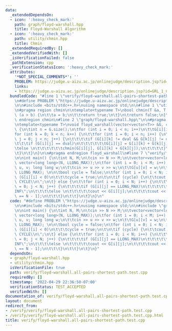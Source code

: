 ```yaml
---
data:
  _extendedDependsOn:
  - icon: ':heavy_check_mark:'
    path: graph/floyd-warshall.hpp
    title: Floyd-Warshall Algorithm
  - icon: ':heavy_check_mark:'
    path: utility/chmin.hpp
    title: Chmin
  _extendedRequiredBy: []
  _extendedVerifiedWith: []
  _isVerificationFailed: false
  _pathExtension: cpp
  _verificationStatusIcon: ':heavy_check_mark:'
  attributes:
    '*NOT_SPECIAL_COMMENTS*': ''
    PROBLEM: https://judge.u-aizu.ac.jp/onlinejudge/description.jsp?id=GRL_1_C
    links:
    - https://judge.u-aizu.ac.jp/onlinejudge/description.jsp?id=GRL_1_C
  bundledCode: "#line 1 \"verify/floyd-warshall.all-pairs-shortest-path.test.cpp\"\
    \n#define PROBLEM \"https://judge.u-aizu.ac.jp/onlinejudge/description.jsp?id=GRL_1_C\"\
    \n\n#include <bits/stdc++.h>\nusing namespace std;\n\n#line 1 \"utility/chmin.hpp\"\
    \n#pragma region chmin\n\ntemplate<typename T>\nbool chmin(T &a, T b) {\n\tif\
    \ (a > b) {\n\t\ta = b;\n\t\treturn true;\n\t}\n\treturn false;\n}\n\n#pragma\
    \ endregion chmin\n#line 2 \"graph/floyd-warshall.hpp\"\n\n#pragma region floyd_warshall\n\
    \ntemplate<typename T>\nvoid floyd_warshall(vector<vector<T>> &G, const T dval)\
    \ {\n\tint n = G.size();\n\tfor (int i = 0; i < n; i++)\n\t\tG[i][i] = 0;\n\t\
    for (int k = 0; k < n; k++) {\n\t\tfor (int i = 0; i < n; i++) {\n\t\t\tfor (int\
    \ j = 0; j < n; j++) {\n\t\t\t\tif (G[i][k] != dval && G[k][j] != dval) {\n\t\t\
    \t\t\tif (G[i][j] == dval)\n\t\t\t\t\t\tG[i][j] = G[i][k] + G[k][j];\n\t\t\t\t\
    \telse \n\t\t\t\t\t\tchmin(G[i][j], G[i][k] + G[k][j]);\n\t\t\t\t}\n\t\t\t}\n\t\
    \t}\n\t}\n}\n\n#pragma endregion floyd_warshall\n#line 7 \"verify/floyd-warshall.all-pairs-shortest-path.test.cpp\"\
    \n\nint main() {\n\tint N, M;\n\tcin >> N >> M;\n\tvector<vector<long long>> G(N,\
    \ vector<long long>(N, LLONG_MAX));\n\tfor (int i = 0; i < M; i++) {\n\t\tint\
    \ u, v; long long w;\n\t\tcin >> u >> v >> w;\n\t\tG[u][v] = w;\n\t}\n\n\tfloyd_warshall(G,\
    \ LLONG_MAX); \n\n\tbool cycle = false;\n\tfor (int i = 0; i < N; i++)\n\t\tif\
    \ (G[i][i] < 0)\n\t\t\tcycle = true;\n\t\n\tif (cycle) {\n\t\tcout << \"NEGATIVE\
    \ CYCLE\\n\";\n\t} else {\n\t\tfor (int i = 0; i < N; i++) {\n\t\t\tfor (int j\
    \ = 0; j < N; j++) {\n\t\t\t\tif (G[i][j] == LLONG_MAX)\n\t\t\t\t\tcout << \"\
    INF\";\n\t\t\t\telse \n\t\t\t\t\tcout << G[i][j];\n\t\t\t\tcout << \" \\n\"[j\
    \ == N - 1];\n\t\t\t}\n\t\t}\n\t}\n}\n"
  code: "#define PROBLEM \"https://judge.u-aizu.ac.jp/onlinejudge/description.jsp?id=GRL_1_C\"\
    \n\n#include <bits/stdc++.h>\nusing namespace std;\n\n#include \"graph/floyd-warshall.hpp\"\
    \n\nint main() {\n\tint N, M;\n\tcin >> N >> M;\n\tvector<vector<long long>> G(N,\
    \ vector<long long>(N, LLONG_MAX));\n\tfor (int i = 0; i < M; i++) {\n\t\tint\
    \ u, v; long long w;\n\t\tcin >> u >> v >> w;\n\t\tG[u][v] = w;\n\t}\n\n\tfloyd_warshall(G,\
    \ LLONG_MAX); \n\n\tbool cycle = false;\n\tfor (int i = 0; i < N; i++)\n\t\tif\
    \ (G[i][i] < 0)\n\t\t\tcycle = true;\n\t\n\tif (cycle) {\n\t\tcout << \"NEGATIVE\
    \ CYCLE\\n\";\n\t} else {\n\t\tfor (int i = 0; i < N; i++) {\n\t\t\tfor (int j\
    \ = 0; j < N; j++) {\n\t\t\t\tif (G[i][j] == LLONG_MAX)\n\t\t\t\t\tcout << \"\
    INF\";\n\t\t\t\telse \n\t\t\t\t\tcout << G[i][j];\n\t\t\t\tcout << \" \\n\"[j\
    \ == N - 1];\n\t\t\t}\n\t\t}\n\t}\n}"
  dependsOn:
  - graph/floyd-warshall.hpp
  - utility/chmin.hpp
  isVerificationFile: true
  path: verify/floyd-warshall.all-pairs-shortest-path.test.cpp
  requiredBy: []
  timestamp: '2022-04-29 22:36:50-07:00'
  verificationStatus: TEST_ACCEPTED
  verifiedWith: []
documentation_of: verify/floyd-warshall.all-pairs-shortest-path.test.cpp
layout: document
redirect_from:
- /verify/verify/floyd-warshall.all-pairs-shortest-path.test.cpp
- /verify/verify/floyd-warshall.all-pairs-shortest-path.test.cpp.html
title: verify/floyd-warshall.all-pairs-shortest-path.test.cpp
---
```

